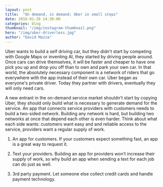 ```yaml
---
layout: post
title:  "On demand, in demand; Uber in small steps"
date: 2016-01-26 14:30:00
categories: blog
thumbnail: "/img/instagram-thumbnail.png"
hero: "/img/uber-driverless.jpg"
author: "David Mazza"
---
```


Uber wants to build a self driving car, but they didn't start by competing with Google Maps or inventing AI, they started by driving people around. Once cars can drive themselves, it will be faster and cheaper to have one pick you up and drop you off than to own and park your own car. In that world, the absolutely necessary component is a network of riders that go everywhere with the app instead of their own car. Uber began as everyone's private driver. Today they partner with drivers, eventually they will only need cars. 

A new entrant in the on-demand service market shouldn't start by copying Uber, they should only build what is necessary to generate demand for the service. An app that connects service providers with customers needs to build a two-sided network. Building any network is hard, but building two networks at once that depend each other is even harder. Think about what each side wants: customers want easy and and reliable access to the service, providers want a regular supply of work.

1. An app for customers.
If your customers expect something fast, an app is a great way to request it.

2. Text your providers.
Building an app for providers won’t increase their supply of work, so why build an app when sending a text for each job can do just as well.

3. 3rd party payment.
Let someone else collect credit cards and handle payment technology.
